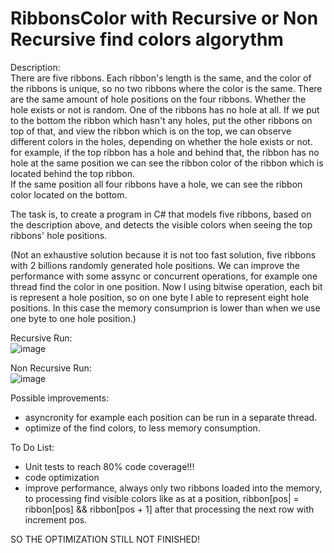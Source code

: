# RibbonsColor with Recursive or Non Recursive find colors algorythm

Description: \
There are five ribbons. Each ribbon's length is the same, and the color of the ribbons is unique, so no two ribbons where the color is the same. There are the same amount of hole positions on the four ribbons. Whether the hole exists or not is random. One of the ribbons has no hole at all. 
If we put to the bottom the ribbon which hasn't any holes, put the other ribbons on top of that, and view the ribbon which is on the top, we can observe different colors in the holes, depending on whether the hole exists or not.\
for example, if the top ribbon has a hole and behind that, the ribbon has no hole at the same position we can see the ribbon color of the ribbon which is located behind the top ribbon.\
If the same position all four ribbons have a hole, we can see the ribbon color located on the bottom.

The task is, to create a program in C# that models five ribbons, based on the description above, and detects the visible colors when seeing the top ribbons' hole positions.

(Not an exhaustive solution because it is not too fast solution, five ribbons with 2 billions randomly generated hole positions. We can improve the performance with some assync or concurrent operations, for example one thread find the color in one position. Now I using bitwise operation, each bit is represent a hole position, so on one byte I able to represent eight hole positions. In this case the memory consumprion is lower than when we use one byte to one hole position.)


Recursive Run:\
![image](https://user-images.githubusercontent.com/26471568/210023022-d3f6fbbf-6a8f-4822-9824-2749e0179225.png)

Non Recursive Run:\
![image](https://user-images.githubusercontent.com/26471568/210022989-77ddb992-452a-426d-8507-ee6ca9826dc4.png)


Possible improvements:
- asyncronity for example each position can be run in a separate thread.
- optimize of the find colors, to less memory consumption.

To Do List:
- Unit tests to reach 80% code coverage!!!
- code optimization
- improve performance, always only two ribbons loaded into the memory, to processing find visible colors like as at a position, ribbon[pos| = ribbon[pos] && ribbon[pos + 1] after that processing the next row with increment pos.

SO THE OPTIMIZATION STILL NOT FINISHED!
